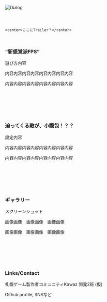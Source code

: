 ![Dialog](https://user-images.githubusercontent.com/13903318/59257756-89a51000-8c71-11e9-8a89-192de86e5c17.png)
```



<center>ここにTrailer？</center>



```
### “新感覚派FPS”　

遊び方内容

内容内容内容内容内容内容内容内容

内容内容内容内容内容内容内容内容

&nbsp;

&nbsp;

&nbsp;

### 迫ってくる敵が、小籠包！？？

設定内容

内容内容内容内容内容内容内容内容

内容内容内容内容内容内容内容内容

&nbsp;

&nbsp;

&nbsp;

### ギャラリー

スクリーンショット

画像画像　画像画像　画像画像

画像画像　画像画像　画像画像

&nbsp;

&nbsp;

&nbsp;

### Links/Contact

札幌ゲーム製作者コミュニティKawaz 開発2班 (仮)

Github profile, SNSなど

&nbsp;

